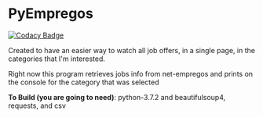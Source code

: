 # PyEmpregos

[![Codacy Badge](https://api.codacy.com/project/badge/Grade/cdd93e640af24fc6ba1eccf5d48997fe)](https://app.codacy.com/app/josuefreire1/PyEmpregos?utm_source=github.com&utm_medium=referral&utm_content=josuefreire1/PyEmpregos&utm_campaign=Badge_Grade_Dashboard)

Created to have an easier way to watch all job offers, in a single page, in the categories that I'm interested.

Right now this program retrieves jobs info from net-empregos and prints on the console  for the category that was selected  

**To Build (you are going to need)**: python-3.7.2 and beautifulsoup4, requests, and csv
